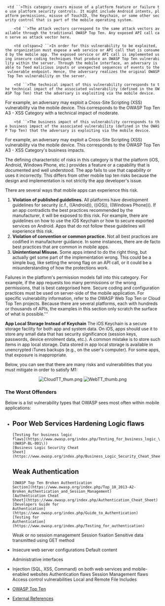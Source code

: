 ` <td ``>This category covers misuse of a platform feature or failure to use platform security controls. It might include Android intents, platform permissions, misuse of TouchID, the Keychain, or some other security control that is part of the mobile operating system.`

</td>

`    <td ``>The attack vectors correspond to the same attack vectors available through the traditional OWASP Top Ten. Any exposed API call can serve as attack vector here.`

</td>

`    <td colspan=2 ``>In order for this vulnerability to be exploited, the organization must expose a web service or API call that is consumed by the mobile app. The exposed service or API call is implemented using insecure coding techniques that produce an OWASP Top Ten vulnerability within the server. Through the mobile interface, an adversary is able to feed malicious inputs or unexpected sequences of events to the vulnerable endpoint. Hence, the adversary realizes the original OWASP Top Ten vulnerability on the server.`

</td>

`    <td ``>The technical impact of this vulnerability corresponds to the technical impact of the associated vulnerability (defined in the OWASP Top Ten) that the adversary is exploiting via the mobile device.`

For example, an adversary may exploit a Cross-Site Scripting (XSS)
vulnerability via the mobile device. This corresponds to the OWASP Top
Ten A3 - XSS Category with a technical impact of moderate.

</td>

`    <td ``>The business impact of this vulnerability corresponds to the business impact of the associated vulnerability (defined in the OWASP Top Ten) that the adversary is exploiting via the mobile device.`

For example, an adversary may exploit a Cross-Site Scripting (XSS)
vulnerability via the mobile device. This corresponds to the OWASP Top
Ten A3 - XSS Category's business impacts.

</td>

The defining characteristic of risks in this category is that the
platform (iOS, Android, Windows Phone, etc.) provides a feature or a
capability that is documented and well understood. The app fails to use
that capability or uses it incorrectly. This differs from other mobile
top ten risks because the design and implementation is not strictly the
app developer's issue.

There are several ways that mobile apps can experience this risk.

1.  **Violation of published guidelines.** All platforms have
    development guidelines for security (c.f., ((Android)), ((iOS)),
    ((Windows Phone))). If an app contradicts the best practices
    recommended by the manufacturer, it will be exposed to this risk.
    For example, there are guidelines on how to use the iOS Keychain or
    how to secure exported services on Android. Apps that do not follow
    these guidelines will experience this risk.
2.  **Violation of convention or common practice.** Not all best
    practices are codified in manufacturer guidance. In some instances,
    there are de facto best practices that are common in mobile apps.
3.  **Unintentional Misuse.** Some apps intend to do the right thing,
    but actually get some part of the implementation wrong. This could
    be a simple bug, like setting the wrong flag on an API call, or it
    could be a misunderstanding of how the protections work.

Failures in the platform's permission models fall into this category.
For example, if the app requests too many permissions or the wrong
permissions, that is best categorised here.  Secure coding and
configuration practices must be used on server-side of the mobile
application. For specific vulnerability information, refer to the OWASP
Web Top Ten or Cloud Top Ten projects.  Because there are several
platforms, each with hundreds or thousands of APIs, the examples in this
section only scratch the surface of what is possible.'''

**App Local Storage Instead of Keychain** The iOS Keychain is a secure
storage facility for both app and system data. On iOS, apps should use
it to store any small data that has security significance (session keys,
passwords, device enrolment data, etc.). A common mistake is to store
such items in app local storage. Data stored in app local storage is
available in unencrypted iTunes backups (e.g., on the user's computer).
For some apps, that exposure is inappropriate.

Below, you can see that there are many risks and vulnerabilities that
you must mitigate in order to satisfy M1:

<center>

![CloudTT_thum.png](CloudTT_thum.png "CloudTT_thum.png")
![WebTT_thumb.png](WebTT_thumb.png "WebTT_thumb.png")

</center>

### The Worst Offenders

Below is a list vulnerability types that OWASP sees most often within
mobile applications:

  - Poor Web Services Hardening
    Logic flaws
      -
        [Testing for business logic
        flaws](https://www.owasp.org/index.php/Testing_for_business_logic_\(OWASP-BL-001\))
        [Business Logic Security Cheat
        Sheet](https://www.owasp.org/index.php/Business_Logic_Security_Cheat_Sheet)
    Weak Authentication
      -
        [OWASP Top Ten Broken Authentication
        Section](https://www.owasp.org/index.php/Top_10_2013-A2-Broken_Authentication_and_Session_Management)
        [Authentication Cheat
        Sheet](https://www.owasp.org/index.php/Authentication_Cheat_Sheet)
        [Developers Guide for
        Authentication](https://www.owasp.org/index.php/Guide_to_Authentication)
        [Testing for
        Authentication](https://www.owasp.org/index.php/Testing_for_authentication)
    Weak or no session management
    Session fixation
    Sensitive data transmitted using GET method

<!-- end list -->

  - Insecure web server configurations
    Default content

    Administrative interfaces

  - Injection (SQL, XSS, Command) on both web services and
    mobile-enabled websites
    Authentication flaws
    Session Management flaws
    Access control vulnerabilities
    Local and Remote File Includes

<!-- end list -->

  - [OWASP Top Ten](https://www.owasp.org/index.php/OWASP_Top_Ten)

<!-- end list -->

  - [External References](http://cwe.mitre.org/)
